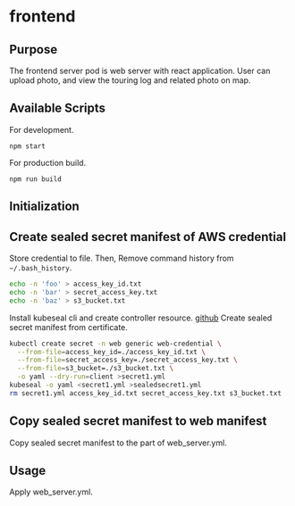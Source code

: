 # frontend

## Purpose

The frontend server pod is web server with react application.
User can upload photo, and view the touring log and related photo on map.

## Available Scripts

For development.

```
npm start
```

For production build.

```
npm run build
```

## Initialization

## Create sealed secret manifest of AWS credential

Store credential to file.
Then, Remove command history from `~/.bash_history`.

```bash
echo -n 'foo' > access_key_id.txt
echo -n 'bar' > secret_access_key.txt
echo -n 'baz' > s3_bucket.txt
```

Install kubeseal cli and create controller resource. [github](https://github.com/bitnami-labs/sealed-secrets)
Create sealed secret manifest from certificate.

```bash
kubectl create secret -n web generic web-credential \
  --from-file=access_key_id=./access_key_id.txt \
  --from-file=secret_access_key=./secret_access_key.txt \
  --from-file=s3_bucket=./s3_bucket.txt \
  -o yaml --dry-run=client >secret1.yml
kubeseal -o yaml <secret1.yml >sealedsecret1.yml
rm secret1.yml access_key_id.txt secret_access_key.txt s3_bucket.txt
```

## Copy sealed secret manifest to web manifest

Copy sealed secret manifest to the part of web_server.yml.

## Usage

Apply web_server.yml.
